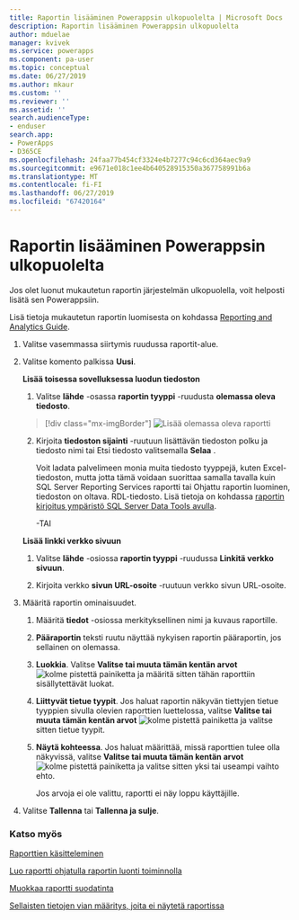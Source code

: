 ```yaml
---
title: Raportin lisääminen Powerappsin ulkopuolelta | Microsoft Docs
description: Raportin lisääminen Powerappsin ulkopuolelta
author: mduelae
manager: kvivek
ms.service: powerapps
ms.component: pa-user
ms.topic: conceptual
ms.date: 06/27/2019
ms.author: mkaur
ms.custom: ''
ms.reviewer: ''
ms.assetid: ''
search.audienceType:
- enduser
search.app:
- PowerApps
- D365CE
ms.openlocfilehash: 24faa77b454cf3324e4b7277c94c6cd364aec9a9
ms.sourcegitcommit: e9671e018c1ee4b640528915350a367758991b6a
ms.translationtype: MT
ms.contentlocale: fi-FI
ms.lasthandoff: 06/27/2019
ms.locfileid: "67420164"
---
```

# <a name="add-a-report-from-outside-powerapps"></a>Raportin lisääminen Powerappsin ulkopuolelta

Jos olet luonut mukautetun raportin järjestelmän ulkopuolella, voit helposti lisätä sen Powerappsiin.

Lisä tietoja mukautetun raportin luomisesta on kohdassa [Reporting and Analytics Guide](https://docs.microsoft.com/en-us/dynamics365/customer-engagement/analytics/get-started-writing-reports).

1. Valitse vasemmassa siirtymis ruudussa raportit-alue. 
2. Valitse komento palkissa **Uusi**.
  
   **Lisää toisessa sovelluksessa luodun tiedoston**  
  
   1. Valitse **lähde** -osassa **raportin tyyppi** -ruudusta **olemassa oleva tiedosto**.  
   
     > [!div class="mx-imgBorder"]
     > ![Lisää olemassa oleva raportti](media/add_existing_report.png "Lisää olemassa oleva raportti")
  
   2. Kirjoita **tiedoston sijainti** -ruutuun lisättävän tiedoston polku ja tiedosto nimi tai Etsi tiedosto valitsemalla **Selaa** . 
   
      Voit ladata palvelimeen monia muita tiedosto tyyppejä, kuten Excel-tiedoston, mutta jotta tämä voidaan suorittaa samalla tavalla kuin SQL Server Reporting Services raportti tai Ohjattu raportin luominen, tiedoston on oltava. RDL-tiedosto. Lisä tietoja on kohdassa [raportin kirjoitus ympäristö SQL Server Data Tools avulla](https://docs.microsoft.com/en-us/dynamics365/customer-engagement/analytics/report-writing-environment-using-sql-server-data-tools).
  
      -TAI  
  
   **Lisää linkki verkko sivuun**  
  
   1.  Valitse **lähde** -osiossa **raportin tyyppi** -ruudussa **Linkitä verkko sivuun**.  
  
   2.  Kirjoita verkko **sivun URL-osoite** -ruutuun verkko sivun URL-osoite.  
  
3. Määritä raportin ominaisuudet.
  
   1.  Määritä **tiedot** -osiossa merkityksellinen nimi ja kuvaus raportille.  
  
   2.  **Pääraportin** teksti ruutu näyttää nykyisen raportin pääraportin, jos sellainen on olemassa.  
  
   3. **Luokkia**. Valitse **Valitse tai muuta tämän kentän arvot** ![kolme pistettä painiketta](media/ellipsis-button.png "kolme pistettä painiketta") ja määritä sitten tähän raporttiin sisällytettävät luokat.  
  
   4. **Liittyvät tietue tyypit**. Jos haluat raportin näkyvän tiettyjen tietue tyyppien sivulla olevien raporttien luettelossa, valitse **Valitse tai muuta tämän kentän arvot** ![kolme pistettä painiketta](media/ellipsis-button.png "kolme pistettä painiketta") ja valitse sitten tietue tyypit.  
  
   5. **Näytä kohteessa**. Jos haluat määrittää, missä raporttien tulee olla näkyvissä, valitse **Valitse tai muuta tämän kentän arvot** ![kolme pistettä painiketta](media/ellipsis-button.png "kolme pistettä painiketta") ja valitse sitten yksi tai useampi vaihto ehto.  
  
        Jos arvoja ei ole valittu, raportti ei näy loppu käyttäjille.  
  
4. Valitse **Tallenna** tai **Tallenna ja sulje**.  




### <a name="see-also"></a>Katso myös
[Raporttien käsitteleminen](work-with-reports.md) 

[Luo raportti ohjatulla raportin luonti toiminnolla](create-report-with-wizard.md)

[Muokkaa raportti suodatinta](edit-report-filter.md)

[Sellaisten tietojen vian määritys, joita ei näytetä raportissa](troubleshoot-reports.md)
